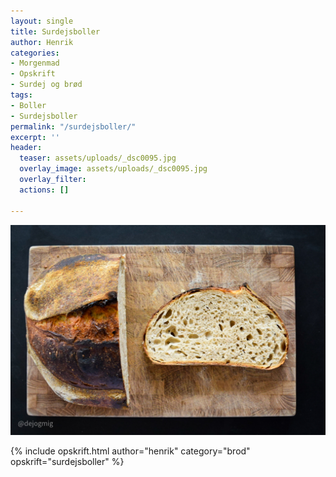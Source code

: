 ```yaml
---
layout: single
title: Surdejsboller
author: Henrik
categories:
- Morgenmad
- Opskrift
- Surdej og brød
tags:
- Boller
- Surdejsboller
permalink: "/surdejsboller/"
excerpt: ''
header:
  teaser: assets/uploads/_dsc0095.jpg
  overlay_image: assets/uploads/_dsc0095.jpg
  overlay_filter: 
  actions: []

---
```

![](assets/uploads/_dsc0095.jpg)

{% include opskrift.html author="henrik" category="brod" opskrift="surdejsboller" %}